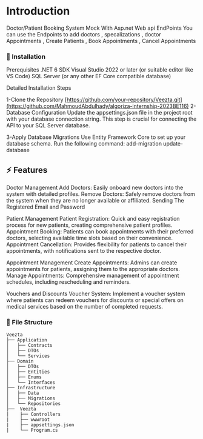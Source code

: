 # Introduction
Doctor/Patient Booking System Mock With Asp.net Web api EndPoints 
You can use the Endpoints to add doctors , specalizations , doctor Appointments , Create Patients , Book Appointments , Cancel Appointments 



###  :electric_plug: Installation

Prerequisites
.NET 6 SDK
Visual Studio 2022 or later (or suitable editor like VS Code)
SQL Server (or any other EF Core compatible database)


Detailed Installation Steps

1-Clone the Repository
[https://github.com/your-repository/Veezta.git](https://github.com/MahmoudAbdulhady/algoriza-internship-2023BE116)
2- Database Configuration
Update the appsettings.json file in the project root with your database connection string. This step is crucial for connecting the API to your SQL Server database.

3-Apply Database Migrations
Use Entity Framework Core to set up your database schema. Run the following command:
add-migration 
update-database


## :zap: Features
Doctor Management
Add Doctors: Easily onboard new doctors into the system with detailed profiles.
Remove Doctors: Safely remove doctors from the system when they are no longer available or affiliated.
Sending The Registered Email and Password 

Patient Management
Patient Registration: Quick and easy registration process for new patients, creating comprehensive patient profiles.
Appointment Booking: Patients can book appointments with their preferred doctors, selecting available time slots based on their convenience.
Appointment Cancellation: Provides flexibility for patients to cancel their appointments, with notifications sent to the respective doctor.

Appointment Management
Create Appointments: Admins can create appointments for patients, assigning them to the appropriate doctors.
Manage Appointments: Comprehensive management of appointment schedules, including rescheduling and reminders.

Vouchers and Discounts
Voucher System: Implement a voucher system where patients can redeem vouchers for discounts or special offers on medical services based on the number of completed requests.




###  :file_folder: File Structure
```
Veezta
├── Application
│   ├── Contracts
│   ├── DTOs
│   └── Services
├── Domain
│   ├── DTOs
│   ├── Entities
│   ├── Enums
│   └── Interfaces
├── Infrastructure
│   ├── Data
│   ├── Migrations
│   └── Repositories
├──  Veezta
|    ├── Controllers
|    ├── wwwroot
|    ├── appsettings.json
|    └── Program.cs





